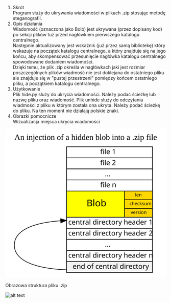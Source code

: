 1. Skrót  
Program służy do ukrywania wiadomości w plikach .zip stosując metodę steganografii.  
2. Opis działania  
Wiadomość (oznaczona jako Bolb) jest ukrywana (przez dopisany kod) po sekcji plików tuż przed nagłówkiem pierwszego katalogu centralnego.  
Następnie aktualizowany jest wskaźnik (już przez samą bibliotekę) który wskazuje na początek katalogu centralnego, a który znajduje się na jego końcu, aby skompensować przesunięcie nagłówka katalogu centralnego spowodowane dodaniem wiadomości.  
Dzięki temu, że plik .zip określa w nagłówkach jaki jest rozmiar poszczególnych plików wiadmość nie jest doklejana do ostatniego pliku ale znajduje się w "pustej przestrzeni" pomiędzy końcem ostatniego pliku, a początkiem katalogu centralnego.  
3. Użytkowanie  
Plik hide.py służy do ukrycia wiadomości. Należy podać ścieżkę lub nazwę pliku oraz wiadomość.
Plik unhide służy do odczytania wiadmości z pliku w którym została ona ukryta. Należy podać ścieżkę do pliku.
Na ten moment nie działają polskie znaki.  
4. Obrazki pomocnicze  
Wizualizacja miejsca ukrycia wiadomości  

![alt text](https://github.com/gromnitsky/zipography/blob/master/doc/zip.svg)

Obrazowa struktura pliku .zip  

![alt text](https://upload.wikimedia.org/wikipedia/commons/thumb/6/63/ZIP-64_Internal_Layout.svg/1920px-ZIP-64_Internal_Layout.svg.png)
